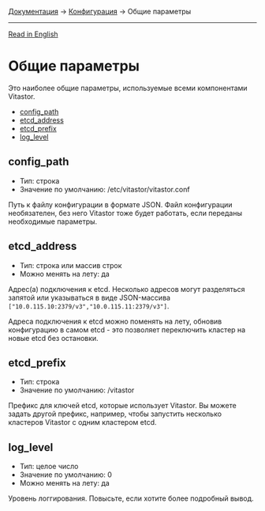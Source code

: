 [Документация](../../README-ru.md#документация) → [Конфигурация](../config.ru.md) → Общие параметры

-----

[Read in English](common.en.md)

# Общие параметры

Это наиболее общие параметры, используемые всеми компонентами Vitastor.

- [config_path](#config_path)
- [etcd_address](#etcd_address)
- [etcd_prefix](#etcd_prefix)
- [log_level](#log_level)

## config_path

- Тип: строка
- Значение по умолчанию: /etc/vitastor/vitastor.conf

Путь к файлу конфигурации в формате JSON. Файл конфигурации необязателен,
без него Vitastor тоже будет работать, если переданы необходимые параметры.

## etcd_address

- Тип: строка или массив строк
- Можно менять на лету: да

Адрес(а) подключения к etcd. Несколько адресов могут разделяться запятой
или указываться в виде JSON-массива `["10.0.115.10:2379/v3","10.0.115.11:2379/v3"]`.

Адреса подключения к etcd можно поменять на лету, обновив конфигурацию в
самом etcd - это позволяет переключить кластер на новые etcd без остановки.

## etcd_prefix

- Тип: строка
- Значение по умолчанию: /vitastor

Префикс для ключей etcd, которые использует Vitastor. Вы можете задать другой
префикс, например, чтобы запустить несколько кластеров Vitastor с одним
кластером etcd.

## log_level

- Тип: целое число
- Значение по умолчанию: 0
- Можно менять на лету: да

Уровень логгирования. Повысьте, если хотите более подробный вывод.
